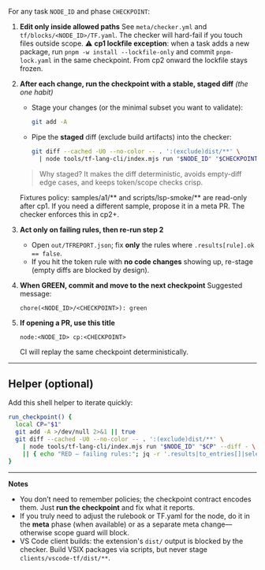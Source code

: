 For any task `NODE_ID` and phase `CHECKPOINT`:

1. **Edit only inside allowed paths**
   See `meta/checker.yml` and `tf/blocks/<NODE_ID>/TF.yaml`. The checker will hard-fail if you touch files outside scope.&#x20;
   ⚠️ **cp1 lockfile exception**: when a task adds a new package, run `pnpm -w install --lockfile-only` and commit `pnpm-lock.yaml` in the same checkpoint. From cp2 onward the lockfile stays frozen.

2. **After each change, run the checkpoint with a stable, staged diff** *(the one habit)*

   * Stage your changes (or the minimal subset you want to validate):

     ```bash
     git add -A
     ```
   * Pipe the **staged** diff (exclude build artifacts) into the checker:

     ```bash
     git diff --cached -U0 --no-color -- . ':(exclude)dist/**' \
       | node tools/tf-lang-cli/index.mjs run "$NODE_ID" "$CHECKPOINT" --diff -
     ```

   > Why staged? It makes the diff deterministic, avoids empty-diff edge cases, and keeps token/scope checks crisp.

   Fixtures policy: samples/a1/** and scripts/lsp-smoke/** are read-only after cp1. If you need a different sample, propose it in a meta PR. The checker enforces this in cp2+.

3. **Act only on failing rules, then re-run step 2**

   * Open `out/TFREPORT.json`; fix **only** the rules where `.results[rule].ok == false`.
   * If you hit the token rule with **no code changes** showing up, re-stage (empty diffs are blocked by design).

4. **When GREEN, commit and move to the next checkpoint**
   Suggested message:

   ```
   chore(<NODE_ID>/<CHECKPOINT>): green
   ```



5. **If opening a PR, use this title**

   ```
   node:<NODE_ID> cp:<CHECKPOINT>
   ```

   CI will replay the same checkpoint deterministically.&#x20;

---

## Helper (optional)

Add this shell helper to iterate quickly:

```bash
run_checkpoint() {
  local CP="$1"
  git add -A >/dev/null 2>&1 || true
  git diff --cached -U0 --no-color -- . ':(exclude)dist/**' \
    | node tools/tf-lang-cli/index.mjs run "$NODE_ID" "$CP" --diff - \
    || { echo "RED — failing rules:"; jq -r '.results|to_entries[]|select(.value.ok==false)|.key' out/TFREPORT.json; cat out/TFREPORT.json; return 3; }
}
```

---

**Notes**

* You don’t need to remember policies; the checkpoint contract encodes them. Just **run the checkpoint** and fix what it reports.
* If you truly need to adjust the rulebook or TF.yaml for the node, do it in the **meta** phase (when available) or as a separate meta change—otherwise scope guard will block.
* VS Code client builds: the extension's `dist/` output is blocked by the checker. Build VSIX packages via scripts, but never stage `clients/vscode-tf/dist/**`.
